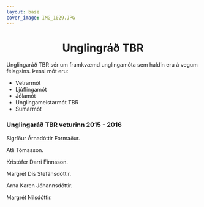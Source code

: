 ```yaml
---
layout: base
cover_image: IMG_1029.JPG
---
```


<head>
	<link href='http://fonts.googleapis.com/css?family=Lobster' rel='stylesheet' type='text/css'>
</head>
<body>
	<h1 class="board_text" align="center">Unglingráð TBR</h1>
	<section class="long_text">
		<p>Unglingaráð TBR sér um framkvæmd unglingamóta sem haldin eru á vegum félagsins. Þessi mót eru:</p>
		<ul>
			<li>Vetrarmót</li>
			<li>Ljúflingamót</li>
			<li>Jólamót</li>
			<li>Unglingameistarmót TBR</li>
			<li>Sumarmót</li>
		</ul>
		<h3 class="board_text" id="dividerLine"><Span>Unglingaráð TBR veturinn 2015 - 2016</Span></h3>
		<p><i class="fa fa-user"></i> Sigríður Árnadóttir <i class="fa fa-arrow-right"></i> Formaður.</p>
		<p>Atli Tómasson.</p>
		<p>Kristófer Darri Finnsson.</p>
		<p>Margrét Dís Stefánsdóttir.</p>
		<p>Arna Karen Jóhannsdóttir.</p>
		<p>Margrét Nilsdóttir.</p>
	</section>
</body>
